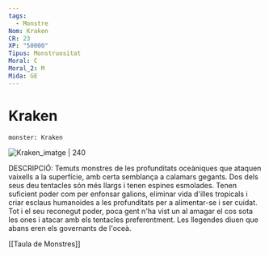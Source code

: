 ```yaml
---
tags:
  - Monstre
Nom: Kraken
CR: 23
XP: "50000"
Tipus: Monstruositat
Moral: C
Moral_2: M
Mida: GE
---
```

# Kraken

```statblock
monster: Kraken
```

![Kraken_imatge | 240](https://www.dndbeyond.com/avatars/thumbnails/30832/215/1000/1000/638063833096065593.png)

DESCRIPCIÓ: 
Temuts monstres de les profunditats oceàniques que ataquen vaixells a la superfície, amb certa semblança a calamars gegants. Dos dels seus deu tentacles són més llargs i tenen espines esmolades. Tenen suficient poder com per enfonsar galions, eliminar vida d'illes tropicals i criar esclaus humanoides a les profunditats per a alimentar-se i ser cuidat. Tot i el seu reconegut poder, poca gent n'ha vist un al amagar el cos sota les ones i atacar amb els tentacles preferentment. Les llegendes diuen que abans eren els governants de l'oceà.

[[Taula de Monstres]]